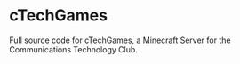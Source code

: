 # cTechGames
Full source code for cTechGames, a Minecraft Server for the Communications Technology Club.
